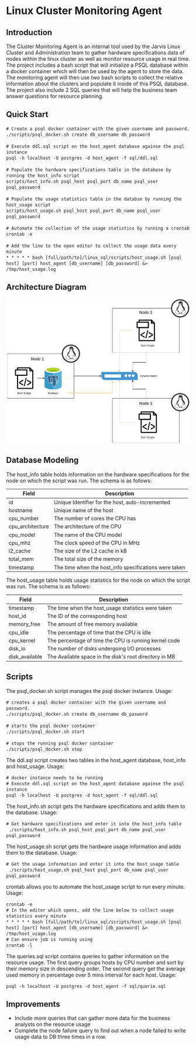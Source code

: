 # Linux Cluster Monitoring Agent
## Introduction
The Cluster Monitoring Agent is an internal tool used by the Jarvis Linux Cluster and 
Administration team to gather hardware specifications data of nodes within the linux 
cluster as well as monitor resource usage in real time. The project includes a bash script 
that will initialize a PSQL database within a docker container which will then be used by 
the agent to store the data. The monitoring agent will then use two bash scripts to collect
the relative information about the clusters and populate it inside of this PSQL database. 
The project also include 2 SQL queries that will help the business team answer questions for 
resource planning.    

## Quick Start
```shell script
# Create a psql docker container with the given username and password.
./scripts/psql_docker.sh create db_username db_password

# Execute ddl.sql script on the host_agent database againse the psql instance
psql -h localhost -U postgres -d host_agent -f sql/ddl.sql

# Populate the hardware specifications table in the database by running the host_info script
scripts/host_info.sh psql_host psql_port db_name psql_user psql_password

# Populate the usage statistics table in the databse by running the host_usage script
scripts/host_usage.sh psql_host psql_port db_name psql_user psql_password

# Automate the collection of the usage statistics by running a crontab 
crontab -e 

# Add the line to the open editor to collect the usage data every minute 
* * * * * bash [full/path/to]/linux_sql/scripts/host_usage.sh [psql host] [port] host_agent [db_username] [db_password] &> /tmp/host_usage.log
```
## Architecture Diagram

![](assets/architecture.png)

## Database Modeling
The host_info table holds information on the hardware specifications for the node on which the script was run. The schema is as follows: 

Field | Description 
------|------------
id | Unique Identifier for the host, auto-incremented
hostname | Unique name of the host
cpu_number | The number of cores the CPU has
cpu_architecture | The architecture of the CPU
cpu_model | The name of the CPU model
cpu_mhz | The clock speed of the CPU in MHz
l2_cache | The size of the L2 cache in kB
total_mem | The total size of the memory 
timestamp | The time when the host_info specifications were taken

The host_usage table holds usage statistics for the node on which the script was run. The schema is as follows: 

Field | Description 
------|------------
timestamp | The time when the host_usage statistics were taken 
host_id | The ID of the corresponding host 
memory_free | The amount of free memory available
cpu_idle | The percentage of time that the CPU is idle
cpu_kernel | The percentage of time the CPU is running kernel code
disk_io | The number of disks undergoing I/O processes
disk_available | The Available space in the disk's root directory in MB

## Scripts

The psql_docker.sh script manages the psql docker instance. Usage:
```shell script
# creates a psql docker container with the given username and password.
./scripts/psql_docker.sh create db_username db_pasword

# starts the psql docker container
./scripts/psql_docker.sh start

# stops the running psql docker container
./scripts/psql_docker.sh stop
```

The ddl.sql script creates two tables in the host_agent database, host_info and host_usage. Usage:
```shell script
# docker instance needs to be running
# Execute ddl.sql script on the host_agent database againse the psql instance
psql -h localhost -U postgres -d host_agent -f sql/ddl.sql
```

The host_info.sh script gets the hardware specifications and adds them to the database. Usage:
```shell script
# Get hardware specifications and enter it into the host_info table
 ./scripts/host_info.sh psql_host psql_port db_name psql_user psql_password
```

The host_usage.sh script gets the hardware usage information and adds them to the database. Usage:
```shell script
# Get the usage information and enter it into the host_usage table
 ./scripts/host_usage.sh psql_host psql_port db_name psql_user psql_password
```

crontab allows you to automate the host_usage script to run every minute. Usage:
```shell script
crontab -e
# In the editor which opens, add the line below to collect usage statistics every minute
* * * * * bash [full/path/to]/linux_sql/scripts/host_usage.sh [psql host] [port] host_agent [db_username] [db_password] &> /tmp/host_usage.log
# Can ensure job is running using
crontab -l
```

The queries.sql script contains queries to gather information on the resource usage. The first 
query groups hosts by CPU number and sort by their memory size in descending order. The second 
query get the average used memory in percentage over 5 mins interval for each host. Usage:
```shell script
psql -h localhost -U postgres -d host_agent -f sql/querie.sql
```

## Improvements
* Include more queries that can gather more data for the business analysts on the resource usage
* Complete the node failure query to find out when a node failed to write usage data to DB three 
times in a row.